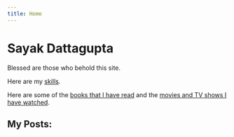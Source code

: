 ```yaml
---
title: Home
---
```


# Sayak Dattagupta

Blessed are those who behold this site.

Here are my [skills](skills/).

Here are some of the [books that I have read](reading/) and the [movies and TV shows I have watched](movies/).

## My Posts:
